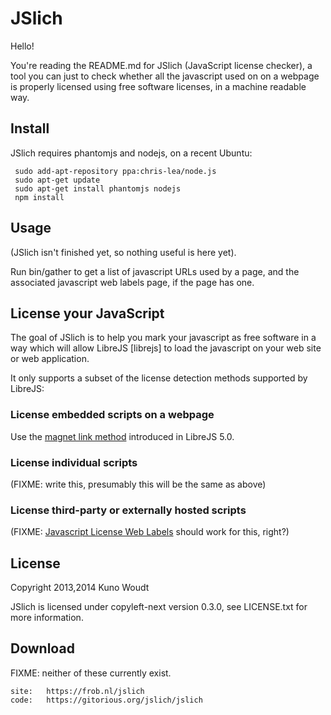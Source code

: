 
JSlich
======

Hello!

You're reading the README.md for JSlich (JavaScript license checker),
a tool you can just to check whether all the javascript used on on a
webpage is properly licensed using free software licenses, in a
machine readable way.


Install
------------

JSlich requires phantomjs and nodejs, on a recent Ubuntu:

     sudo add-apt-repository ppa:chris-lea/node.js
     sudo apt-get update
     sudo apt-get install phantomjs nodejs
     npm install


Usage
-----

(JSlich isn't finished yet, so nothing useful is here yet).

Run bin/gather to get a list of javascript URLs used by a page, and
the associated javascript web labels page, if the page has one.


License your JavaScript
-----------------------

The goal of JSlich is to help you mark your javascript as free
software in a way which will allow LibreJS [librejs] to load the
javascript on your web site or web application.

It only supports a subset of the license detection methods supported
by LibreJS:

### License embedded scripts on a webpage

Use the [magnet link method][magnet] introduced in LibreJS 5.0.

### License individual scripts

(FIXME: write this, presumably this will be the same as above)

### License third-party or externally hosted scripts

(FIXME: [Javascript License Web Labels][weblabels] should work for this, right?)

[magnet]: http://www.gnu.org/software/librejs/free-your-javascript.html#magnet-link-license
[weblabels]: http://www.gnu.org/licenses/javascript-labels.html


License
-------

Copyright 2013,2014  Kuno Woudt

JSlich is licensed under copyleft-next version 0.3.0, see
LICENSE.txt for more information.


Download
--------

FIXME: neither of these currently exist.

    site:   https://frob.nl/jslich
    code:   https://gitorious.org/jslich/jslich

